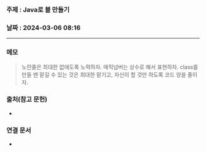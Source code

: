 ### 주제 : Java로 볼 만들기

### 날짜 : 2024-03-06 08:16
----
### 메모
> 노란줄은 최대한 없애도록 노력하자.
> 매직넘버는 상수로 해서 표현하자.
> class를 만들 땐 맡길 수 있는 것은 최대한 맡기고, 자신이 할 것만 하도록 코드 양을 줄이자.
> 

### 출처(참고 문헌)
-

### 연결 문서
- 